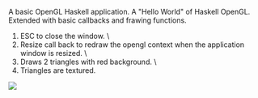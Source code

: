 A basic OpenGL Haskell application. A "Hello World" of Haskell OpenGL.  
Extended with basic callbacks and frawing functions. 
1) ESC to close the window.
\
2) Resize call back to redraw the opengl context when the application window is resized.
\
3) Draws 2 triangles with red background.
\
4) Triangles are textured.

![](https://raw.github.com/madjestic/Haskell-OpenGL-Tutorial/master/tutorial03/output.png)
